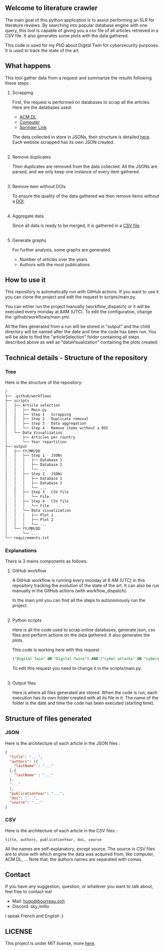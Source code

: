 ## Welcome to literature crawler

The main goal of this python application is to assist performing an SLR for literature reviews.
By searching into popular database engine with one query, this tool is capable of giving you a csv file of all articles retrieved in a CSV file.
It also generates some plots with the data gathered.


This code is used for my PhD about Digital Twin for cybersecurity purposes. It is used to track the state of the art.

## What happens

This tool gather data from a request and summarize the results following these steps :

1. Scrapping

    First, the request is performed on databases to scrap all the articles. Here are the databases used:
    - [ACM DL](https://dl.acm.org/)
    - [Computer](https://www.computer.org/csdl)
    - [Springer Link](https://link.springer.com/)
    
    The data collected in store in JSONs, their structure is detailed [here](#structure-of-files-generated).
    Each website scrapped has its own JSON created.<br /><br />

2. Remove duplicates

    Then duplicates are removed from the data collected.
    All the JSONs are parsed, and we only keep one instance of every item gathered.<br /><br />

3. Remove item without DOIs

    To ensure the quality of the data gathered we then remove items without a [DOI](https://www.doi.org/).<br /><br />

4. Aggregate data

    Since all data is ready to be merged, it is gathered in a [CSV file](#structure-of-files-generated).<br /><br />

5. Generate graphs

    For further analysis, some graphs are generated.
   - Number of articles over the years
   - Authors with the most publications

## How to use it

This repository is automatically run with GitHub actions.
If you want to use it you can clone the project and edit the request in scripts/main.py.

You can either run the project manually (workflow_dispatch) or it will be executed every monday at 8AM (UTC).
To edit the configuration, change the .github/workflows/main.yml.

All the files generated from a run will be stored in "output" and the child directory will be named after the date and time the code has been run.
You will be able to find the "articleSelection" folder containing all steps described above as well as "dataVisualization" containing the plots created.

## Technical details - Structure of the repository
### Tree
Here is the structure of the repository:
```bash
/
├── .github/workflows
├── scripts
│   ├── Article selection
│   │   ├── Main.py
│   │   ├── Step 1 - Scrapping
│   │   ├── Step 2 - Duplicate removal
│   │   ├── Step 3 - Data aggregation
│   │   └── Step 4 - Remove items without a DOI
│   └── Data Visualization
│       ├── Articles per country
│       └── Year repartition
├── output
│   ├── YY/MM/DD
│   │   ├── Step 1 - JSONs
│   │   │   ├── Database 1
│   │   │   ├── Database 2
│   │   │   └── ...
│   │   ├── Step 2 - JSONs
│   │   │   ├── Database 1
│   │   │   ├── Database 2
│   │   │   └── ...
│   │   ├── Step 3 - CSV file
│   │   │   └── File
│   │   ├── Step 4 - CSV file
│   │   │   └── File
│   │   └── Data visualization
│   │   │   ├── Plot 1
│   │   │   ├── Plot 2
│   │   │   └── ...
│   └── YY/MM/DD
│       └── ...
└── requirements.txt
```

### Explanations
There is 3 mains components as follows:
1. GitHub workflow

    A GitHub workflow is running every monday at 8 AM (UTC) in this repository tracking the evolution of the state of the art.
    It can also be run manually in the GitHub actions (with workflow_dispatch).

    In the main.yml you can find all the steps to autonomously run the project.<br /><br />

2. Python scripts

    Here is all the code used to scrap online databases, generate json, csv files and perform actions on the data gathered.
It also generates the plots.

    This code is working here with this request :
    ```sql
    ("Digital Twin" OR "Digital Twins") AND ("cyber attacks" OR "cybersecurity" OR "cyber-security") AND ("internet of things" OR "IoT" OR "CPS" OR "cyber-physical systems" OR "cyber-physical systems")
    ```
    To edit this request you need to change it in the scripts/main.py.<br /><br />

3. Output files

    Here is where all files generated are stored.
    When the code is run, each execution has its own folder created with all its file in it.
    The name of the folder is the date and time the code has been executed (starting time).

## Structure of files generated
### JSON
Here is the architecture of each article in the JSON files :

```json
{
  "title": "...",
  "authors": [{
    "lastName" : "..."
  },{
    "lastName" : "..."
  },
  "..."
  ],
  "publicationYear": "...",
  "doi": "...",
  "source": "..."
}
```
### CSV
Here is the architecture of each article in the CSV files :

```csv
title, authors, publicationYear, doi, source
```

All the names are self-explanatory, except source.
The source in CSV files are to show with which engine the data was acquired from, like computer, ACM DL, ...
Note that, the authors names are separated with comas.

## Contact

If you have any suggestion, question, or whatever you want to talk about, feel free to contact me!
- Mail: [hugo@bourreau.ovh](mailto:hugo@bourreau.ovh)
- Discord: sky_imlto

I speak French and English :)

## LICENSE
This project is under MIT license, more [here](./LICENSE.MD).
